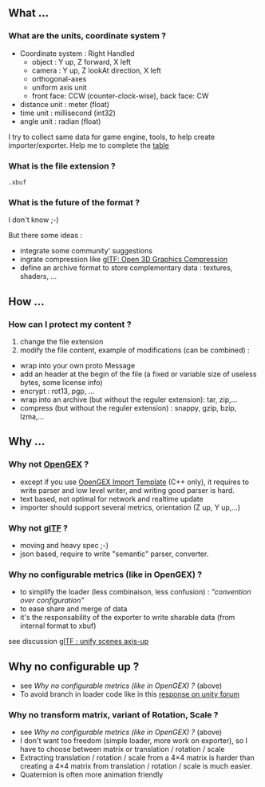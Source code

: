 ## What ...

### What are the units, coordinate system ?

* Coordinate system : Right Handled
  * object : Y up, Z forward, X left
  * camera : Y up, Z lookAt direction, X left
  * orthogonal-axes
  * uniform axis unit
  * front face: CCW (counter-clock-wise), back face: CW
* distance unit : meter (float)
* time unit : millisecond (int32)
* angle unit : radian (float)

I try to collect same data for game engine, tools, to help create importer/exporter. Help me to complete the [table](https://docs.google.com/spreadsheets/d/19FscoJzidZKF6Iqs1bqELv57Ds-t_dAbMD_XflrIUuk/edit?usp=sharing)

### What is the file extension ?

```
.xbuf
```

### What is the future of the format ?

I don't know ;-)

But there some ideas :

* integrate some community' suggestions
* ingrate compression  like [glTF: Open 3D Graphics Compression](https://github.com/KhronosGroup/glTF/wiki/Open-3D-Graphics-Compression)
* define an archive format to store complementary data : textures, shaders, ...

## How ...

### How can I protect my content ?

1. change the file extension
2. modify the file content, example of modifications (can be combined) :
  * wrap into your own proto Message
  * add an header at the begin of the file (a fixed or variable size of useless bytes, some license info)
  * encrypt : rot13, pgp, ...
  * wrap into an archive (but without the reguler extension): tar, zip,...
  * compress (but without the reguler extension) : snappy, gzip, bzip, lzma,...

## Why ...

### Why not [OpenGEX](http://opengex.org/) ?

* except if you use [OpenGEX Import Template](http://opengex.org/OpenGex-Import.zip) (C++ only), it requires to write parser and low level writer, and writing good parser is hard.
* text based, not optimal for network and realtime update
* importer should support several metrics, orientation (Z up, Y up,...)

### Why not [glTF](https://github.com/KhronosGroup/glTF) ?

* moving and heavy spec ;-)
* json based, require to write "semantic" parser, converter.

### Why no configurable metrics (like in OpenGEX) ?

* to simplify the loader (less combinaison, less confusion) : *"convention over configuration"*
* to ease share and merge of data
* it's the responsability of the exporter to write sharable data (from internal format to xbuf)

see discussion [glTF : unify scenes axis-up](https://github.com/KhronosGroup/glTF/issues/22)

## Why no configurable up ?

* see *Why no configurable metrics (like in OpenGEX) ?* (above)
* To avoid branch in loader code like in this [response on unity forum](http://answers.unity3d.com/questions/46589/zup-yup-xup-handedness-space-conversion.html)

### Why no transform matrix, variant of Rotation, Scale ?

* see *Why no configurable metrics (like in OpenGEX) ?* (above)
* I don't want too freedom (simple loader, more work on exporter), so I have to choose between matrix or translation / rotation / scale
* Extracting translation / rotation / scale from a 4×4 matrix is harder than creating a 4×4 matrix from translation / rotation / scale is much easier.
* Quaternion is often more animation friendly
